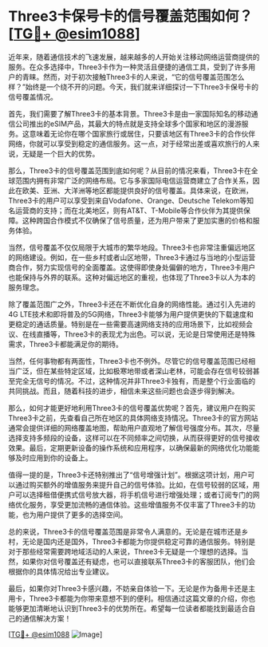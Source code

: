 # Three3卡保号卡的信号覆盖范围如何？[[TG💪+ @esim1088](https://t.me/s/esim1088)]

近年来，随着通信技术的飞速发展，越来越多的人开始关注移动网络运营商提供的服务。在众多选择中，Three3卡作为一种灵活且便捷的通信工具，受到了许多用户的青睐。然而，对于初次接触Three3卡的人来说，“它的信号覆盖范围怎么样？”始终是一个绕不开的问题。今天，我们就来详细探讨一下Three3卡保号卡的信号覆盖情况。

首先，我们需要了解Three3卡的基本背景。Three3卡是由一家国际知名的移动通信公司推出的eSIM产品，其最大的特点就是支持全球多个国家和地区的漫游服务。这意味着无论你在哪个国家旅行或居住，只要该地区有Three3卡的合作伙伴网络，你就可以享受到稳定的通信服务。这一点，对于经常出差或喜欢旅行的人来说，无疑是一个巨大的优势。

那么，Three3卡的信号覆盖范围到底如何呢？从目前的情况来看，Three3卡在全球范围内拥有非常广泛的网络布局。它与多家国际电信运营商建立了合作关系，因此在欧美、亚洲、大洋洲等地区都能提供良好的信号覆盖。具体来说，在欧洲，Three3卡的用户可以享受到来自Vodafone、Orange、Deutsche Telekom等知名运营商的支持；而在北美地区，则有AT&T、T-Mobile等合作伙伴为其提供保障。这种跨国合作模式不仅确保了信号质量，还为用户带来了更加实惠的价格和服务体验。

当然，信号覆盖不仅仅局限于大城市的繁华地段。Three3卡也非常注重偏远地区的网络建设。例如，在一些乡村或者山区地带，Three3卡通过与当地的小型运营商合作，努力实现信号的全面覆盖。这使得即使身处偏僻的地方，Three3卡用户也能保持与外界的联系。这种对偏远地区的重视，也体现了Three3卡以人为本的服务理念。

除了覆盖范围广之外，Three3卡还在不断优化自身的网络性能。通过引入先进的4G LTE技术和即将普及的5G网络，Three3卡能够为用户提供更快的下载速度和更稳定的通话质量。特别是在一些需要高速网络支持的应用场景下，比如视频会议、在线直播等，Three3卡的表现尤为出色。可以说，无论是日常使用还是特殊需求，Three3卡都能满足你的期待。

当然，任何事物都有两面性，Three3卡也不例外。尽管它的信号覆盖范围已经相当广泛，但在某些特定区域，比如极寒地带或者深山老林，可能会存在信号较弱甚至完全无信号的情况。不过，这种情况并非Three3卡独有，而是整个行业面临的共同挑战。而且，随着科技的进步，相信未来这些问题也会逐步得到解决。

那么，如何才能更好地利用Three3卡的信号覆盖优势呢？首先，建议用户在购买Three3卡之前，先查看自己所在地区的具体网络支持情况。Three3卡的官方网站通常会提供详细的网络覆盖地图，帮助用户直观地了解信号强度分布。其次，尽量选择支持多频段的设备，这样可以在不同频率之间切换，从而获得更好的信号接收效果。最后，定期更新设备的操作系统和应用程序，以确保最新的网络优化功能能够及时应用到你的设备上。

值得一提的是，Three3卡还特别推出了“信号增强计划”。根据这项计划，用户可以通过购买额外的增值服务来提升自己的信号体验。比如，在信号较弱的区域，用户可以选择租借便携式信号放大器，将手机信号进行增强处理；或者订阅专门的网络优化服务，享受更加流畅的通信体验。这些增值服务不仅丰富了Three3卡的功能，也为用户提供了更多的选择空间。

总的来说，Three3卡的信号覆盖范围是非常令人满意的。无论是在城市还是乡村，无论是国内还是国外，Three3卡都能为你提供稳定可靠的通信服务。特别是对于那些经常需要跨地域活动的人来说，Three3卡无疑是一个理想的选择。当然，如果你对信号覆盖还有疑虑，也可以直接联系Three3卡的客服团队，他们会根据你的具体情况给出专业建议。

最后，如果你对Three3卡感兴趣，不妨亲自体验一下。无论是作为备用卡还是主用卡，Three3卡都能为你带来意想不到的便利。相信通过这篇文章的介绍，你也能够更加清晰地认识到Three3卡的优势所在。希望每一位读者都能找到最适合自己的通信解决方案！

[[TG💪+ @esim1088](https://t.me/s/esim1088) ![Image](https://i.postimg.cc/4NQfJmqS/Snipaste-2025-05-13-00-14-12.png)]